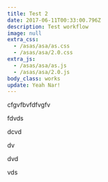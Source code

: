 ```yaml
---
title: Test 2
date: 2017-06-11T00:33:00.796Z
description: Test workflow
image: null
extra_css:
  - /asas/asa/as.css
  - /asas/asa/2.0.css
extra_js:
  - /asas/asa/as.js
  - /asas/asa/2.0.js
body_class: works
update: Yeah Nar!
---
```

cfgvfbvfdfvgfv

fdvds

dcvd

dv

dvd

vds
